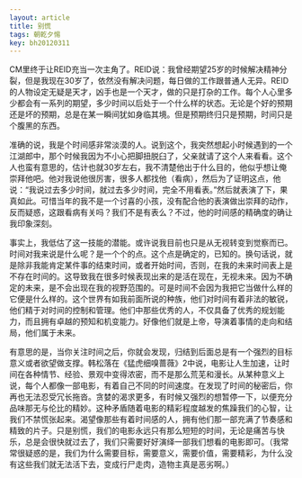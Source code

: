 ```yaml
---
layout: article
title: 别慌
tags: 朝乾夕惕
key: bh20120311
---
```


 CM里终于让REID充当一次主角了。REID说：我曾经期望25岁的时候解决精神分裂，但是我现在30岁了，依然没有解决问题，每日做的工作跟普通人无异。REID的人物设定无疑是天才，凶手也是一个天才，做的只是打杂的工作。每个人心里多少都会有一系列的期望，多少时间以后处于一个什么样的状态。无论是个好的预期还是坏的预期，总是在某一瞬间犹如身临其境。但是预期终归只是预期，时间只是个腹黑的东西。

<!--more-->

​    准确的说，我是个时间感非常淡漠的人。说到这个，我突然想起小时候遇到的一个江湖郎中，那个时候我因为不小心把脚扭脱臼了，父亲就请了这个人来看看。这个人也蛮有意思的，估计也就30岁左右，我不清楚他出于什么目的，他似乎想让俺崇拜他吧。他对我说他很厉害，很多人都找他（看病），然后为了证明这点，他说：“我说过去多少时间，就过去多少时间，完全不用看表。”然后就表演了下，果真如此。可惜当年的我不是一个讨喜的小孩，没有配合他的表演做出崇拜的动作，反而疑惑，这跟看病有关吗？我们不是有表么？不过，他的时间感的精确度的确让我印象深刻。

​    事实上，我低估了这一技能的潜能。或许说我目前也只是从无视转变到觉察而已。时间对我来说是什么呢？是一个个的点。这个点是确定的，已知的。换句话说，就是除非我能肯定某件事的结束时间，或者开始时间，否则，在我的未来时间表上是不存在时间的。这导致我在很多时候表现出来的是活在现在，无视未来。因为不确定的未来，是不会出现在我的视野范围的。可是时间不会因为我把它当做什么样的它便是什么样的。这个世界有如我前面所说的种族，他们对时间有着非法的敏锐，他们精于对时间的控制和管理。他们中那些优秀的人，不仅具备了优秀的规划能力，而且拥有卓越的预知和机变能力。好像他们就是上帝，导演着事情的走向和结局，他们属于未来。

​    有意思的是，当你关注时间之后，你就会发现，归结到后面总是有一个强烈的目标意义或者欲望做支撑。韩松落在《猛虎细嗅蔷薇》2中说，电影让人生加速，让时间在各种情节、经验、景观中变得浓密，而不是那么荒芜和漫长。从某种意义上说，每个人都像一部电影，有着自己不同的时间速度。在发现了时间的秘密后，你再也无法忍受冗长拖沓。贪婪的渴求更多，有时候又强烈的想暂停一下，以便充分品味那无与伦比的精妙。这种矛盾随着电影的精彩程度越发的焦躁我们的心智，让我们不禁慌张起来。渴望像那些有着时间感的人，拥有他们那一部充满了节奏感和精致的片子。只是别慌，我们的电影永远只有那么短短的时间，无论是痛苦与快乐，总是会很快就过去了，我们只需要好好演绎一部我们想看的电影即可。（我常常很疑惑的是，我们为什么需要目标，需要意义，需要价值，需要精彩，为什么没有这些我们就无法活下去，变成行尸走肉，造物主真是恶劣啊。）